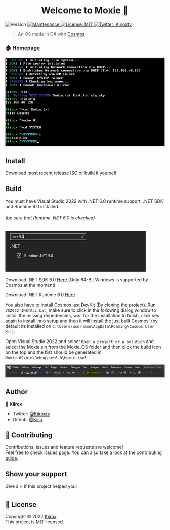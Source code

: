 <h1 align="center">Welcome to Moxie 👋</h1>
<p>
  <img alt="Version" src="https://img.shields.io/badge/version-1.0.1.1-blue.svg?cacheSeconds=2592000" />
  <a href="https://github.com/kefranabg/readme-md-generator/graphs/commit-activity" target="_blank">
    <img alt="Maintenance" src="https://img.shields.io/badge/Maintained%3F-yes-green.svg" />
  </a>
  <a href="https://github.com/Kiirx/Moxie/blob/main/LICENSE" target="_blank">
    <img alt="License: MIT" src="https://img.shields.io/github/license/Kiirx/Moxie" />
  </a>
  <a href="https://twitter.com/Kiiroxtv" target="_blank">
    <img alt="Twitter: Kiiroxtv" src="https://img.shields.io/twitter/follow/Kiiroxtv.svg?style=social" />
  </a>
</p>

> An OS made in C# with [Cosmos](https://github.com/CosmosOS/Cosmos)

### 🏠 [Homepage](https://github.com/Kiirx/Moxie#readme)

![](Images/IMG-03.png)

## Install

Download most recent release ISO or build it yourself

## Build
You must have Visual Studio 2022 with .NET 6.0 runtime support, .NET SDK and Runtime 6.0 installed.

###### (be sure that Runtime .NET 6.0 is checked)

![](Images/IMG-02.png)

Download .NET SDK 6.0 [Here](https://dotnet.microsoft.com/en-us/download/dotnet/) (Only 64-Bit Windows is supported by Cosmos at the moment)

Download .NET Runtime 6.0 [Here](https://dotnet.microsoft.com/en-us/download/dotnet/)

You also have to install Cosmos last DevKit (By cloning the project).
Run `VS2022-INSTALL.bat`, make sure to click in the following dialog window to install the missing depedencies,
wait for the installation to finish, click yes again to install inno setup and then it will install the just built Cosmos! (by default its installed on `C:\Users\username\AppData\Roaming\Cosmos User Kit`).

Open Visual Studio 2022 and select `Open a project or a solution` and select the Moxie.sln from the Moxie_OS folder and then click the build icon on the top and the ISO should be generated in `Moxie_OS\bin\Debug\net6.0\Moxie.iso`!

![](Images/IMG-01.png)

## Author

👤 **Kiirox**

* Twitter: [@Kiiroxtv](https://twitter.com/Kiiroxtv)
* Github: [@Kiirx](https://github.com/Kiirx)

## 🤝 Contributing

Contributions, issues and feature requests are welcome!<br />Feel free to check [issues page](https://github.com/Kiirx/Moxie/issues). You can also take a look at the [contributing guide](https://github.com/Kiirx/Moxie/blob/main/CONTRIBUTING.md).

## Show your support

Give a ⭐️ if this project helped you!

## 📝 License

Copyright © 2022 [Kiirox](https://github.com/Kiirx).<br />
This project is [MIT](https://github.com/Kiirx/ProjectOrizonOS/blob/main/LICENSE) licensed.
